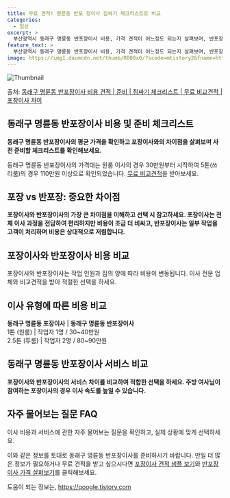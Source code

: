```yaml
---
title: 무료 견적! 명륜동 반포 장이사 짐싸기 체크리스트로 비교
categories:
  - 일상
excerpt: >
  부산광역시 동래구 명륜동 반포장이사 비용, 가격 견적이 어느정도 되는지 살펴보며, 반포장이사를 준비함에 있어 짐싸기 준비 체크리스트가 무엇인지 보겠습니다. 마지막으로 포장이사와 차이점을 통해 무료 비교견적으로 어떤 것이 더 합리적인 선택인지 공유 드립니다.동래구 명륜동 포장이사 견적 샘플 보기 👈 클릭동래구 명륜동 포장이사 가격 살펴보기 👈 클릭동래구 명륜동 반포장이사 평균 이사 비용평수동래구 명륜동 평균 이사 비용원룸 이사9평 이하 (1톤)30만원~투룸/쓰리룸 이사16평 ~ 20평 (2.5톤)80만원~쓰리룸 이사21평 (5톤) ~110만원~우리집 무료 이사견적 받기 👈 클릭포장 vs 반포장: 교통 / 동래구 명륜동 이사 중 주요 차이점이사를 생각 중이라면 포장과 반포장의 가장 큰 차이점을 알아두는..
feature_text: >
  부산광역시 동래구 명륜동 반포장이사 비용, 가격 견적이 어느정도 되는지 살펴보며, 반포장이사를 준비함에 있어 짐싸기 준비 체크리스트가 무엇인지 보겠습니다. 마지막으로 포장이사와 차이점을 통해 무료 비교견적으로 어떤 것이 더 합리적인 선택인지 공유 드립니다.동래구 명륜동 포장이사 견적 샘플 보기 👈 클릭동래구 명륜동 포장이사 가격 살펴보기 👈 클릭동래구 명륜동 반포장이사 평균 이사 비용평수동래구 명륜동 평균 이사 비용원룸 이사9평 이하 (1톤)30만원~투룸/쓰리룸 이사16평 ~ 20평 (2.5톤)80만원~쓰리룸 이사21평 (5톤) ~110만원~우리집 무료 이사견적 받기 👈 클릭포장 vs 반포장: 교통 / 동래구 명륜동 이사 중 주요 차이점이사를 생각 중이라면 포장과 반포장의 가장 큰 차이점을 알아두는..
image: https://img1.daumcdn.net/thumb/R800x0/?scode=mtistory2&fname=https%3A%2F%2Fblog.kakaocdn.net%2Fdn%2FdaNku4%2FbtsHcuyBB52%2FvWcT95MDI1vakBKpeep3sk%2Fimg.webp
---
```


![Thumbnail](https://img1.daumcdn.net/thumb/R800x0/?scode=mtistory2&fname=https%3A%2F%2Fblog.kakaocdn.net%2Fdn%2FdaNku4%2FbtsHcuyBB52%2FvWcT95MDI1vakBKpeep3sk%2Fimg.webp)

<p>출처: <a href="https://qoogle.tistory.com/9745" rel="dofollow">동래구 명륜동 반포장이사 비용 견적 | 준비 | 짐싸기 체크리스트 | 무료 비교견적 | 포장이사 차이</a> </p>

## 동래구 명륜동 반포장이사 비용 및 준비 체크리스트

**동래구 명륜동 반포장이사의 평균 가격을 확인하고 포장이사와의 차이점을 살펴보며 사전 준비할 체크리스트를 확인해보세요.**

동래구 명륜동 반포장이사의 가격대는 원룸 이사의 경우 30만원부터 시작하여 5톤(쓰리룸)의 경우 110만원 이상으로 확인되었습니다. [무료
비교견적](반포장이사견적링크)을 받아보세요.

## **포장 vs 반포장: 중요한 차이점**

**포장이사와 반포장이사의 가장 큰 차이점을 이해하고 선택 시 참고하세요. 포장이사는 전체 이사 과정을 전담하여 편리하지만 비용이 조금 더
비싸고, 반포장이사는 일부 작업을 고객이 처리하며 비용은 상대적으로 저렴합니다.**

## **포장이사와 반포장이사 비용 비교**

포장이사와 반포장이사는 작업 인원과 짐의 양에 따라 비용이 변동됩니다. 이사 전문 업체와 비교견적을 받아 적절한 선택을 하세요.

**이사 유형에 따른 비용 비교**  
---  
**동래구 명륜동 포장이사** | **동래구 명륜동 반포장이사**  
1톤 (원룸) | 작업자 1명 / 30~40만원  
2.5톤 (투룸) | 작업자 2명 / 80~90만원  
  
## 동래구 명륜동 반포장이사 서비스 비교

**포장이사와 반포장이사의 서비스 차이를 비교하여 적합한 선택을 하세요. 주방 여사님이 참여하는 포장이사의 경우 이사 속도를 높일 수
있습니다.**

## **자주 물어보는 질문 FAQ**

이사 비용과 서비스에 관한 자주 물어보는 질문을 확인하고, 실제 상황에 맞게 선택하세요.

이와 같은 정보를 토대로 동래구 명륜동 반포장이사를 준비하시기 바랍니다. 만일 더 많은 정보가 필요하거나 무료 견적을 받고 싶으시다면
[포장이사 견적 샘플 보기](동래구포장이사링크)와 [반포장이사 가격 살펴보기](동래구반포장이사링크)를 클릭해보세요.

 

도움이 되는 정보는, <a href="https://qoogle.tistory.com" rel="dofollow">https://qoogle.tistory.com</a>


